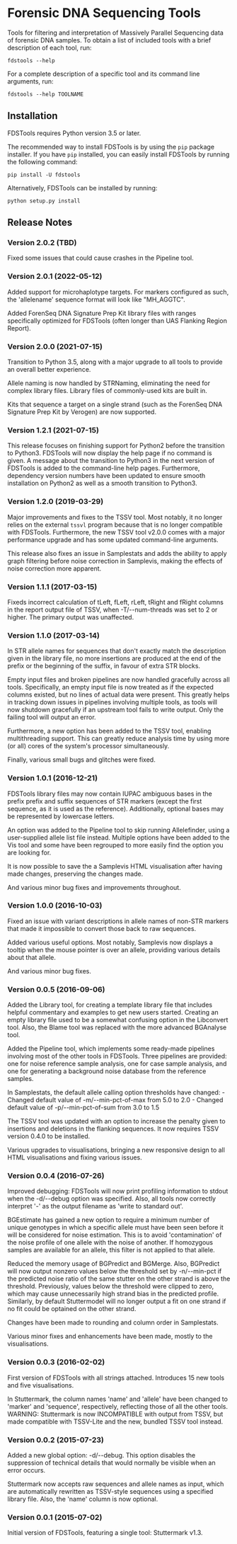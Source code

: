 Forensic DNA Sequencing Tools
=============================
Tools for filtering and interpretation of Massively Parallel Sequencing data of
forensic DNA samples. To obtain a list of included tools with a brief
description of each tool, run:

    fdstools --help

For a complete description of a specific tool and its command line arguments,
run:

    fdstools --help TOOLNAME


Installation
------------
FDSTools requires Python version 3.5 or later.

The recommended way to install FDSTools is by using the `pip` package
installer. If you have `pip` installed, you can easily install FDSTools by
running the following command:

    pip install -U fdstools

Alternatively, FDSTools can be installed by running:

    python setup.py install


Release Notes
-------------
### Version 2.0.2 (TBD)
Fixed some issues that could cause crashes in the Pipeline tool.


### Version 2.0.1 (2022-05-12)
Added support for microhaplotype targets. For markers configured as such,
the 'allelename' sequence format will look like "MH_AGGTC".

Added ForenSeq DNA Signature Prep Kit library files with ranges specifically
optimized for FDSTools (often longer than UAS Flanking Region Report).


### Version 2.0.0 (2021-07-15)
Transition to Python 3.5, along with a major upgrade to all tools to
provide an overall better experience.

Allele naming is now handled by STRNaming, eliminating the need for
complex library files. Library files of commonly-used kits are built in.

Kits that sequence a target on a single strand (such as the ForenSeq DNA
Signature Prep Kit by Verogen) are now supported.


### Version 1.2.1 (2021-07-15)
This release focuses on finishing support for Python2 before the transition
to Python3. FDSTools will now display the help page if no command is given.
A message about the transition to Python3 in the next version of FDSTools
is added to the command-line help pages. Furthermore, dependency version
numbers have been updated to ensure smooth installation on Python2 as well
as a smooth transition to Python3.


### Version 1.2.0 (2019-03-29)
Major improvements and fixes to the TSSV tool. Most notably, it no longer
relies on the external `tssvl` program because that is no longer
compatible with FDSTools. Furthermore, the new TSSV tool v2.0.0 comes with
a major performance upgrade and has some updated command-line arguments.

This release also fixes an issue in Samplestats and adds the ability to
apply graph filtering before noise correction in Samplevis, making the
effects of noise correction more apparent.


### Version 1.1.1 (2017-03-15)
Fixeds incorrect calculation of tLeft, fLeft, rLeft, tRight and fRight
columns in the report output file of TSSV, when -T/--num-threads was set to
2 or higher. The primary output was unaffected.


### Version 1.1.0 (2017-03-14)
In STR allele names for sequences that don't exactly match the description
given in the library file, no more insertions are produced at the end of
the prefix or the beginning of the suffix, in favour of extra STR blocks.

Empty input files and broken pipelines are now handled gracefully across
all tools. Specifically, an empty input file is now treated as if the
expected columns existed, but no lines of actual data were present. This
greatly helps in tracking down issues in pipelines involving multiple
tools, as tools will now shutdown gracefully if an upstream tool fails to
write output. Only the failing tool will output an error.

Furthermore, a new option has been added to the TSSV tool, enabling
multithreading support. This can greatly reduce analysis time by using
more (or all) cores of the system's processor simultaneously.

Finally, various small bugs and glitches were fixed.


### Version 1.0.1 (2016-12-21)
FDSTools library files may now contain IUPAC ambiguous bases in the prefix
prefix and suffix sequences of STR markers (except the first sequence, as
it is used as the reference). Additionally, optional bases may be
represented by lowercase letters.

An option was added to the Pipeline tool to skip running Allelefinder,
using a user-supplied allele list file instead. Multiple options have been
added to the Vis tool and some have been regrouped to more easily find the
option you are looking for.

It is now possible to save the a Samplevis HTML visualisation after having
made changes, preserving the changes made.

And various minor bug fixes and improvements throughout.


### Version 1.0.0 (2016-10-03)
Fixed an issue with variant descriptions in allele names of non-STR markers
that made it impossible to convert those back to raw sequences.

Added various useful options. Most notably, Samplevis now displays a
tooltip when the mouse pointer is over an allele, providing various details
about that allele.

And various minor bug fixes.


### Version 0.0.5 (2016-09-06)
Added the Library tool, for creating a template library file that includes
helpful commentary and examples to get new users started. Creating an empty
library file used to be a somewhat confusing option in the Libconvert tool.
Also, the Blame tool was replaced with the more advanced BGAnalyse tool.

Added the Pipeline tool, which implements some ready-made pipelines
involving most of the other tools in FDSTools. Three pipelines are
provided: one for noise reference sample analysis, one for case sample
analysis, and one for generating a background noise database from the
reference samples.

In Samplestats, the default allele calling option thresholds have changed:
    - Changed default value of -m/--min-pct-of-max from 5.0 to 2.0
    - Changed default value of -p/--min-pct-of-sum from 3.0 to 1.5

The TSSV tool was updated with an option to increase the penalty given to
insertions and deletions in the flanking sequences. It now requires TSSV
version 0.4.0 to be installed.

Various upgrades to visualisations, bringing a new responsive design to all
HTML visualisations and fixing various issues.


### Version 0.0.4 (2016-07-26)
Improved debugging: FDSTools will now print profiling information to stdout
when the -d/--debug option was specified. Also, all tools now correctly
interpret '-' as the output filename as 'write to standard out'.

BGEstimate has gained a new option to require a minimum number of unique
genotypes in which a specific allele must have been seen before it will be
considered for noise estimation. This is to avoid 'contamination' of the
noise profile of one allele with the noise of another. If homozygous
samples are available for an allele, this filter is not applied to that
allele.

Reduced the memory usage of BGPredict and BGMerge. Also, BGPredict will now
output nonzero values below the threshold set by -n/--min-pct if the
predicted noise ratio of the same stutter on the other strand is above the
threshold. Previously, values below the threshold were clipped to zero,
which may cause unnecessarily high strand bias in the predicted profile.
Similarly, by default Stuttermodel will no longer output a fit on one
strand if no fit could be optained on the other strand.

Changes have been made to rounding and column order in Samplestats.

Various minor fixes and enhancements have been made, mostly to the
visualisations.


### Version 0.0.3 (2016-02-02)
First version of FDSTools with all strings attached. Introduces 15 new tools
and five visualisations.

In Stuttermark, the column names 'name' and 'allele' have been changed to
'marker' and 'sequence', respectively, reflecting those of all the other
tools. WARNING: Stuttermark is now INCOMPATIBLE with output from TSSV, but
made compatible with TSSV-Lite and the new, bundled TSSV tool instead.


### Version 0.0.2 (2015-07-23)
Added a new global option: -d/--debug. This option disables the suppression
of technical details that would normally be visible when an error occurs.

Stuttermark now accepts raw sequences and allele names as input, which are
automatically rewritten as TSSV-style sequences using a specified library
file. Also, the 'name' column is now optional.


### Version 0.0.1 (2015-07-02)
Initial version of FDSTools, featuring a single tool: Stuttermark v1.3.
